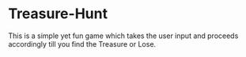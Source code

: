# Treasure-Hunt
This is a simple yet fun game which takes the user input and proceeds accordingly till you find the Treasure or Lose.
